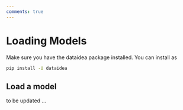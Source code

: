 ```yaml
---
comments: true
---
```


# Loading Models

Make sure you have the dataidea package installed. You can install as 

```sh
pip install -U dataidea
```

## Load a model

to be updated ...
